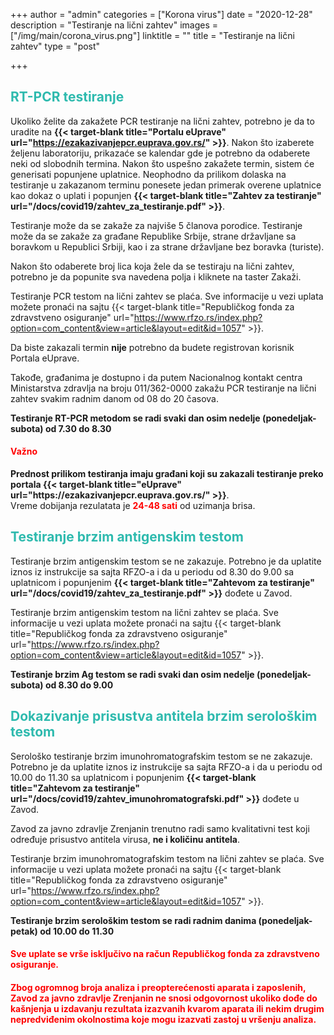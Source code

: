 +++
author = "admin"
categories = ["Korona virus"]
date = "2020-12-28"
description = "Testiranje na lični zahtev"
images = ["/img/main/corona_virus.png"]
linktitle = ""
title = "Testiranje na lični zahtev"
type = "post"

+++

<h2 style="color: #2ebaae">RT-PCR testiranje</h2>

Ukoliko želite da zakažete PCR testiranje na lični zahtev, potrebno je da to uradite na **{{< target-blank title="Portalu eUprave" url="https://ezakazivanjepcr.euprava.gov.rs/" >}}**. Nakon što izaberete željenu laboratoriju, prikazaće se kalendar gde je potrebno da odaberete neki od slobodnih termina. Nakon što uspešno zakažete termin, sistem će generisati popunjene uplatnice. Neophodno da prilikom dolaska na testiranje u zakazanom terminu ponesete jedan primerak overene uplatnice kao dokaz o uplati i popunjen **{{< target-blank title="Zahtev za testiranje" url="/docs/covid19/zahtev_za_testiranje.pdf" >}}**.

Testiranje može da se zakaže za najviše 5 članova porodice. Testiranje može da se zakaže za građane Republike Srbije, strane državljane sa boravkom u Republici Srbiji, kao i za strane državljane bez boravka (turiste).

Nakon što odaberete broj lica koja žele da se testiraju na lični zahtev, potrebno je da popunite sva navedena polja i kliknete na taster Zakaži.

Testiranje PCR testom na lični zahtev se plaća. Sve informacije u vezi uplata možete pronaći na sajtu {{< target-blank title="Republičkog fonda za zdravstveno osiguranje" url="https://www.rfzo.rs/index.php?option=com_content&view=article&layout=edit&id=1057" >}}.

Da biste zakazali termin **nije** potrebno da budete registrovan korisnik Portala eUprave.

Takođe, građanima je dostupno i da putem Nacionalnog kontakt centra Ministarstva zdravlja na broju 011/362-0000 zakažu PCR testiranje na lični zahtev svakim radnim danom od 08 do 20 časova.  

<strong>Testiranje RT-PCR metodom se radi svaki dan osim nedelje (ponedeljak-subota) od 7.30 do 8.30</strong>

<h4 style="color: red;">Važno</h4>
<strong>Prednost prilikom testiranja imaju građani koji su zakazali testiranje preko portala {{< target-blank title="eUprave" url="https://ezakazivanjepcr.euprava.gov.rs/" >}}</strong>.<br />
Vreme dobijanja rezulatata je <strong><span style="color: red;">24-48 sati</span></strong> od uzimanja brisa.

<h2 style="color: #2ebaae">Testiranje brzim antigenskim testom</h2>

Testiranje brzim antigenskim testom se ne zakazuje. Potrebno je da uplatite iznos iz instrukcije sa sajta RFZO-a i da u periodu od 8.30 do 9.00 sa uplatnicom i popunjenim **{{< target-blank title="Zahtevom za testiranje" url="/docs/covid19/zahtev_za_testiranje.pdf" >}}** dođete u Zavod.

Testiranje brzim antigenskim testom na lični zahtev se plaća. Sve informacije u vezi uplata možete pronaći na sajtu {{< target-blank title="Republičkog fonda za zdravstveno osiguranje" url="https://www.rfzo.rs/index.php?option=com_content&view=article&layout=edit&id=1057" >}}.

<strong>Testiranje brzim Ag testom se radi svaki dan osim nedelje (ponedeljak-subota) od 8.30 do 9.00</strong>

<h2 style="color: #2ebaae">Dokazivanje prisustva antitela brzim serološkim testom</h2>

Serološko testiranje brzim imunohromatografskim testom se ne zakazuje. Potrebno je da uplatite iznos iz instrukcije sa sajta RFZO-a i da u periodu od 10.00 do 11.30 sa uplatnicom i popunjenim **{{< target-blank title="Zahtevom za testiranje" url="/docs/covid19/zahtev_imunohromatografski.pdf" >}}** dođete u Zavod.  

Zavod za javno zdravlje Zrenjanin trenutno radi samo kvalitativni test koji određuje prisustvo antitela virusa, **ne i količinu antitela**.

Testiranje brzim imunohromatografskim testom na lični zahtev se plaća. Sve informacije u vezi uplata možete pronaći na sajtu {{< target-blank title="Republičkog fonda za zdravstveno osiguranje" url="https://www.rfzo.rs/index.php?option=com_content&view=article&layout=edit&id=1057" >}}.

<strong>Testiranje brzim serološkim testom se radi radnim danima (ponedeljak-petak) od 10.00 do 11.30</strong>

<h4 style="color: red;">Sve uplate se vrše isključivo na račun Republičkog fonda za zdravstveno osiguranje.</h4>

<h4 style="color: red;">Zbog ogromnog broja analiza i preopterećenosti aparata i zaposlenih, Zavod za javno zdravlje Zrenjanin ne snosi odgovornost ukoliko dođe do kašnjenja u izdavanju rezultata izazvanih kvarom aparata ili nekim drugim nepredviđenim okolnostima koje mogu izazvati zastoj u vršenju analiza.</h4>

